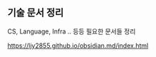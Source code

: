 ## 기술 문서 정리

CS, Language, Infra .. 등등 필요한 문서들 정리

https://ljy2855.github.io/obsidian.md/index.html


